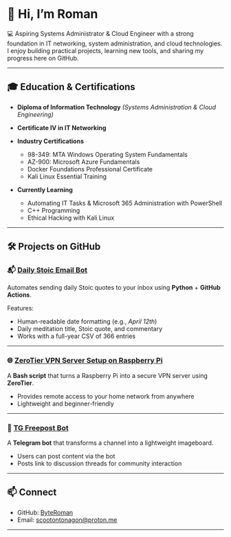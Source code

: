 # 👋 Hi, I’m Roman

💻 Aspiring Systems Administrator & Cloud Engineer with a strong foundation in IT networking, system administration, and cloud technologies. I enjoy building practical projects, learning new tools, and sharing my progress here on GitHub.

---

## 🎓 Education & Certifications

* **Diploma of Information Technology**
  *(Systems Administration & Cloud Engineering)*

* **Certificate IV in IT Networking**

* **Industry Certifications**

  * 98-349: MTA Windows Operating System Fundamentals
  * AZ-900: Microsoft Azure Fundamentals
  * Docker Foundations Professional Certificate
  * Kali Linux Essential Training

* **Currently Learning**

  * Automating IT Tasks & Microsoft 365 Administration with PowerShell
  * C++ Programming
  * Ethical Hacking with Kali Linux

---

## 🛠️ Projects on GitHub

### 📬 [Daily Stoic Email Bot](https://github.com/ByteRoman/Python-Daily-Stoic)

Automates sending daily Stoic quotes to your inbox using **Python** + **GitHub Actions**.

Features:

* Human-readable date formatting (e.g., *April 12th*)
* Daily meditation title, Stoic quote, and commentary
* Works with a full-year CSV of 366 entries

---

### 🌐 [ZeroTier VPN Server Setup on Raspberry Pi](https://github.com/ByteRoman/pi-zerotier-vpn)

A **Bash script** that turns a Raspberry Pi into a secure VPN server using **ZeroTier**.

* Provides remote access to your home network from anywhere
* Lightweight and beginner-friendly

---

### 🤖 [TG Freepost Bot](https://github.com/ByteRoman/tg-freepost-bot)

A **Telegram bot** that transforms a channel into a lightweight imageboard.

* Users can post content via the bot
* Posts link to discussion threads for community interaction

---

## 📫 Connect

* GitHub: [ByteRoman](https://github.com/ByteRoman)
* Email: scootontonagon@proton.me
---
